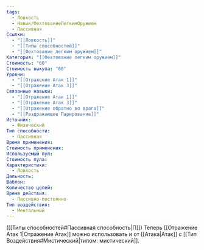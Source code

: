 ```yaml
---
tags:
  - Ловкость
  - Навык/ФехтованиеЛегкимОружием
  - Пассивная
Ссылки:
  - "[[Ловкость]]"
  - "[[Типы способностей]]"
  - "[[Фехтование легким оружием]]"
Категория: "[[Фехтование легким оружием]]"
Стоимость: "60"
Стоимость выкупа: "60"
Уровни:
  - "[[Отражение Атак 1]]"
  - "[[Отражение Атак 3]]"
Связанные навыки:
  - "[[Отражение Атак 1]]"
  - "[[Отражение Атак 3]]"
  - "[[Отражение обратно во врага]]"
  - "[[Раздражающее Парирование]]"
Источник:
  - Физический
Тип способности:
  - Пассивная
Время применения: 
Стоимость применения: 
Используемый пул: 
Стоимость пула: 
Характеристики:
  - Ловкость
Дальность: 
Шаблон: 
Количество целей: 
Время действия:
  - Пассивно-постоянно
Тип воздействия:
  - Ментальный
---
```

([[Типы способностей#Пассивная способность|П]]) Теперь [[Отражение Атак 1|Отражение Атак]] можно использовать и от [[Атака|Атак]] с [[Тип Воздействия#Мистический|типом: мистический]].